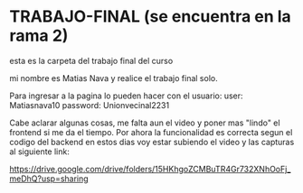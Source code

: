 # TRABAJO-FINAL (se encuentra en la rama 2)
esta es la carpeta del trabajo final del curso

mi nombre es Matias Nava y realice el trabajo final solo.

Para ingresar a la pagina lo pueden hacer con el usuario:
user: Matiasnava10
password: Unionvecinal2231

Cabe aclarar algunas cosas, me falta aun el video y poner mas "lindo" el frontend si me da el tiempo. Por ahora la funcionalidad es correcta segun el codigo del backend
en estos dias voy estar subiendo el video y las capturas al siguiente link:

https://drive.google.com/drive/folders/15HKhgoZCMBuTR4Gr732XNhOoFj_meDhQ?usp=sharing
